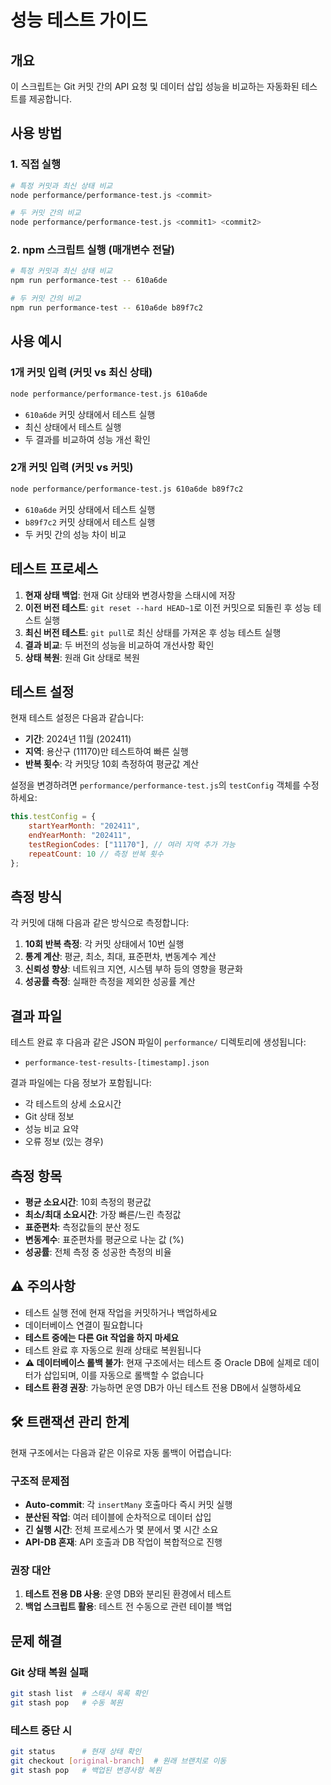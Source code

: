 # 성능 테스트 가이드

## 개요
이 스크립트는 Git 커밋 간의 API 요청 및 데이터 삽입 성능을 비교하는 자동화된 테스트를 제공합니다.

## 사용 방법

### 1. 직접 실행
```bash
# 특정 커밋과 최신 상태 비교
node performance/performance-test.js <commit>

# 두 커밋 간의 비교
node performance/performance-test.js <commit1> <commit2>
```

### 2. npm 스크립트 실행 (매개변수 전달)
```bash
# 특정 커밋과 최신 상태 비교
npm run performance-test -- 610a6de

# 두 커밋 간의 비교
npm run performance-test -- 610a6de b89f7c2
```

## 사용 예시

### 1개 커밋 입력 (커밋 vs 최신 상태)
```bash
node performance/performance-test.js 610a6de
```
- `610a6de` 커밋 상태에서 테스트 실행
- 최신 상태에서 테스트 실행
- 두 결과를 비교하여 성능 개선 확인

### 2개 커밋 입력 (커밋 vs 커밋)
```bash
node performance/performance-test.js 610a6de b89f7c2
```
- `610a6de` 커밋 상태에서 테스트 실행
- `b89f7c2` 커밋 상태에서 테스트 실행
- 두 커밋 간의 성능 차이 비교

## 테스트 프로세스

1. **현재 상태 백업**: 현재 Git 상태와 변경사항을 스태시에 저장
2. **이전 버전 테스트**: `git reset --hard HEAD~1`로 이전 커밋으로 되돌린 후 성능 테스트 실행
3. **최신 버전 테스트**: `git pull`로 최신 상태를 가져온 후 성능 테스트 실행
4. **결과 비교**: 두 버전의 성능을 비교하여 개선사항 확인
5. **상태 복원**: 원래 Git 상태로 복원

## 테스트 설정

현재 테스트 설정은 다음과 같습니다:
- **기간**: 2024년 11월 (202411)
- **지역**: 용산구 (11170)만 테스트하여 빠른 실행
- **반복 횟수**: 각 커밋당 10회 측정하여 평균값 계산

설정을 변경하려면 `performance/performance-test.js`의 `testConfig` 객체를 수정하세요:

```javascript
this.testConfig = {
    startYearMonth: "202411",
    endYearMonth: "202411",
    testRegionCodes: ["11170"], // 여러 지역 추가 가능
    repeatCount: 10 // 측정 반복 횟수
};
```

## 측정 방식

각 커밋에 대해 다음과 같은 방식으로 측정합니다:
1. **10회 반복 측정**: 각 커밋 상태에서 10번 실행
2. **통계 계산**: 평균, 최소, 최대, 표준편차, 변동계수 계산
3. **신뢰성 향상**: 네트워크 지연, 시스템 부하 등의 영향을 평균화
4. **성공률 측정**: 실패한 측정을 제외한 성공률 계산

## 결과 파일

테스트 완료 후 다음과 같은 JSON 파일이 `performance/` 디렉토리에 생성됩니다:
- `performance-test-results-[timestamp].json`

결과 파일에는 다음 정보가 포함됩니다:
- 각 테스트의 상세 소요시간
- Git 상태 정보
- 성능 비교 요약
- 오류 정보 (있는 경우)

## 측정 항목

- **평균 소요시간**: 10회 측정의 평균값
- **최소/최대 소요시간**: 가장 빠른/느린 측정값
- **표준편차**: 측정값들의 분산 정도
- **변동계수**: 표준편차를 평균으로 나눈 값 (%)
- **성공률**: 전체 측정 중 성공한 측정의 비율

## ⚠️ 주의사항

- 테스트 실행 전에 현재 작업을 커밋하거나 백업하세요
- 데이터베이스 연결이 필요합니다
- **테스트 중에는 다른 Git 작업을 하지 마세요**
- 테스트 완료 후 자동으로 원래 상태로 복원됩니다
- **⚠️ 데이터베이스 롤백 불가**: 현재 구조에서는 테스트 중 Oracle DB에 실제로 데이터가 삽입되며, 이를 자동으로 롤백할 수 없습니다
- **테스트 환경 권장**: 가능하면 운영 DB가 아닌 테스트 전용 DB에서 실행하세요

## 🛠️ 트랜잭션 관리 한계

현재 구조에서는 다음과 같은 이유로 자동 롤백이 어렵습니다:

### 구조적 문제점
- **Auto-commit**: 각 `insertMany` 호출마다 즉시 커밋 실행
- **분산된 작업**: 여러 테이블에 순차적으로 데이터 삽입
- **긴 실행 시간**: 전체 프로세스가 몇 분에서 몇 시간 소요
- **API-DB 혼재**: API 호출과 DB 작업이 복합적으로 진행

### 권장 대안
1. **테스트 전용 DB 사용**: 운영 DB와 분리된 환경에서 테스트
2. **백업 스크립트 활용**: 테스트 전 수동으로 관련 테이블 백업

## 문제 해결

### Git 상태 복원 실패
```bash
git stash list  # 스태시 목록 확인
git stash pop   # 수동 복원
```

### 테스트 중단 시
```bash
git status      # 현재 상태 확인
git checkout [original-branch]  # 원래 브랜치로 이동
git stash pop   # 백업된 변경사항 복원
```
